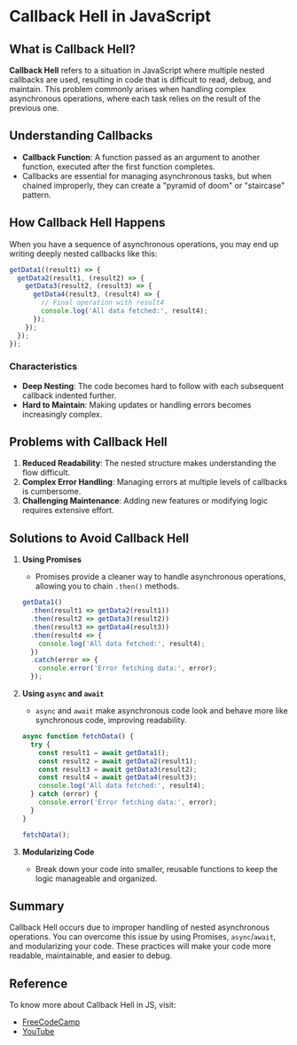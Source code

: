 # Callback Hell in JavaScript

## What is Callback Hell?
**Callback Hell** refers to a situation in JavaScript where multiple nested callbacks are used, resulting in code that is difficult to read, debug, and maintain. This problem commonly arises when handling complex asynchronous operations, where each task relies on the result of the previous one.

## Understanding Callbacks
- **Callback Function**: A function passed as an argument to another function, executed after the first function completes.
- Callbacks are essential for managing asynchronous tasks, but when chained improperly, they can create a "pyramid of doom" or "staircase" pattern.

## How Callback Hell Happens
When you have a sequence of asynchronous operations, you may end up writing deeply nested callbacks like this:
```javascript
getData1((result1) => {
  getData2(result1, (result2) => {
    getData3(result2, (result3) => {
      getData4(result3, (result4) => {
        // Final operation with result4
        console.log('All data fetched:', result4);
      });
    });
  });
});
```
### Characteristics
- **Deep Nesting**: The code becomes hard to follow with each subsequent callback indented further.
- **Hard to Maintain**: Making updates or handling errors becomes increasingly complex.

## Problems with Callback Hell
1. **Reduced Readability**: The nested structure makes understanding the flow difficult.
2. **Complex Error Handling**: Managing errors at multiple levels of callbacks is cumbersome.
3. **Challenging Maintenance**: Adding new features or modifying logic requires extensive effort.

## Solutions to Avoid Callback Hell
1. **Using Promises**
   - Promises provide a cleaner way to handle asynchronous operations, allowing you to chain `.then()` methods.
   ```javascript
   getData1()
     .then(result1 => getData2(result1))
     .then(result2 => getData3(result2))
     .then(result3 => getData4(result3))
     .then(result4 => {
       console.log('All data fetched:', result4);
     })
     .catch(error => {
       console.error('Error fetching data:', error);
     });
   ```

2. **Using `async` and `await`**
   - `async` and `await` make asynchronous code look and behave more like synchronous code, improving readability.
   ```javascript
   async function fetchData() {
     try {
       const result1 = await getData1();
       const result2 = await getData2(result1);
       const result3 = await getData3(result2);
       const result4 = await getData4(result3);
       console.log('All data fetched:', result4);
     } catch (error) {
       console.error('Error fetching data:', error);
     }
   }

   fetchData();
   ```

3. **Modularizing Code**
   - Break down your code into smaller, reusable functions to keep the logic manageable and organized.

## Summary
Callback Hell occurs due to improper handling of nested asynchronous operations. You can overcome this issue by using Promises, `async`/`await`, and modularizing your code. These practices will make your code more readable, maintainable, and easier to debug.

## Reference
To know more about Callback Hell in JS, visit:

- [FreeCodeCamp](https://www.freecodecamp.org/news/how-to-deal-with-nested-callbacks-and-avoid-callback-hell-1bc8dc4a2012/)
- [YouTube](https://www.youtube.com/watch?v=qObQUq7x4WM&list=PLfEr2kn3s-br9ZFmejfLhAgMbGgbpdof8&index=124)